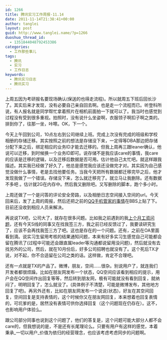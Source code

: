 ```yaml
---
id: 1266
title: 腾讯实习工作周报-11.14
date: 2011-11-14T21:38:41+00:00
author: tanglei
layout: post
guid: http://www.tanglei.name/?p=1266
duoshuo_thread_id:
  - 1351844048792453386
categories:
  - 工作那些事儿
tags:
  - 腾讯
  - 实习
  - 工作日志
keywords:
  - 腾讯实习日志
  - 腾讯实习
---
```

上周五因为考研报名要现场确认(保送的也得走流程)。所以就周五下班后回长沙了。其实后来才发现，没有必要自己亲自回去啊。也是走一个流程而已。听登科所说，有人报名就是同学帮忙拿着照片在相机前面拍一下就可以了。我当时也感觉到过程没有受到很多重视。拍照时，没有说什么坐姿啊，衣服领子啊扣子啊之类的。排到你了，往那一坐，咔嚓。OK，下一个。

今天上午回到公司，10点左右到公司继续上班。完成上次没有完成的班级和学校相册的存储迁移。其实按照之前的想法是存储没下来，一定得等DBA那边把存储分配下来之后，绑定相应的业务ID才能去迁移的。但我上周再三跟leaner确认，他说可以迁移，到时候换一个业务ID即可。说存储不是我应该care的事情，我care的应该是迁移的逻辑，以及迁移后数据是否可用。估计他自己太忙吧。就这样跟我描述。其实我已经做了好久了，他总是感觉我应该还没做完才对。其实因为自己感觉没做什么事情，老是去找他要任务。当我今天把所有数据都迁移完毕之后，他才发现我做了一个错误。存储没下来，怎么就迁移完了。就立马让我删除。还有数据不多吧 。估计就2G在内存中。然后我又删除吧。又写删除的脚本，跑个多小时。

上周还做了一个是问答的评论安全旁路，以及相册日志空间接入空间的url。今天回来后，发了上周的周报，然后还把之前的[QQ手机管家的事情](/blog/bad-qq-mobile-sercure-manager.html)在BBS上贴了下。目前还没收到相应人员来解决。

再说说TX吧，公司大了，就存在很多问题。比如我之前遇到的我[上个月工资问题](/blog/donnot-accept-the-money-you-not-deserve-it.html)，还有今天S线的同事又在找我签三方，我之前已经反馈过了，我要读研究生了，应该不会再找我签三方了吧。这也是存在的一个问题。还有，之前在OA里面看到滴。说实习生留用考核的结果通知问题，本来有好多实习生感觉自己可能都会留在腾讯了(过程中可能还会跟直属leader等沟通都说留用没问题)，然后就没有去找另外的公司，然后，就在10月份后，好多公司招聘也就没有了。这个死后TX才说，对不起，你不合适留在公司之类的话。这样做，肯定不合理吧。

还有一点就是TX的产品了。微博，朋友，空间……很杂。别说用户了，就连我们开发者都很烦躁。比如在朋友网发布一个状态，QQ空间应该看到相应的提示，用户会在QQ空间作出回复等等，然后转到朋友网，极有可能就没有看到回复，就纳闷了，明明回复了，怎么就没了。(具体例子不清楚，可能是微博发布，其他地方回复了吧)。再另外还有，比如在朋友网发布一个说说(状态)，好友在其空间回复，空间回复是支持表情的，这个时候你又在朋友网回复，本来想着也回复表情的，可坑爹的是，居然没有表情可供你选择回复（这个问题现在仍存在）。这不，也影响用户体验么。

跟公司部分同事也说到这个问题了，他们的答复是，这个问题可能大部分人都不会care的，但我想说的是，不是还有长尾理论么。只要有用户有这样的感觉，本着秉承_一切以用户_价值为依归的经营理念，也应该考虑考虑同步的问题啊。
